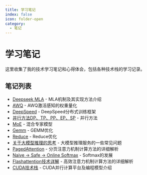 ```yaml
---
title: 学习笔记
index: false
icon: folder-open
category:
  - 笔记
---
```


# 学习笔记

这里收集了我的技术学习笔记和心得体会，包括各种技术栈的学习记录。

## 笔记列表

- [Deepseek MLA](https://summer536.github.io/Notes/zh/posts/Deepseek_MLA.html) - MLA机制及其实现方法介绍
- [AWQ](https://summer536.github.io/Notes/zh/posts/AWQ.html) - AWQ激活感知的权重量化
- [DeepSpeed](https://summer536.github.io/Notes/zh/posts/DeepSpeed.html) - DeepSpeed分布式训练框架
- [并行方法DP、TP、PP、EP、SP](https://summer536.github.io/Notes/zh/posts/parallel.html) - 并行方法
- [MoE](https://summer536.github.io/Notes/zh/posts/MoE.html) - 混合专家模型
- [Gemm](https://summer536.github.io/Notes/zh/posts/gemm.html) - GEMM优化
- [Reduce](https://summer536.github.io/Notes/zh/posts/Reduce.html) - Reduce优化
- [关于大模型推理的思考](https://summer536.github.io/Notes/zh/posts/Inference.html) - 大模型推理服务的一些常见问题
- [PagedAttention](https://summer536.github.io/Notes/zh/posts/pagedattention.html) - 分页注意力机制计算方法的详细解析
- [Naive -> Safe -> Online Softmax](https://summer536.github.io/Notes/zh/posts/softmax.html) - Softmax的发展
- [Flashattention技术详解](https://summer536.github.io/Notes/zh/posts/flashattention.html) - 高效注意力机制计算方法的详细解析
- [CUDA技术栈](https://summer536.github.io/Notes/zh/posts/cuda-tech-stack.html) - CUDA并行计算平台及编程模型介绍 
